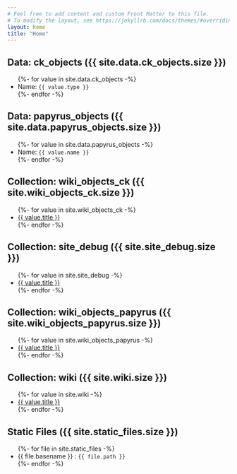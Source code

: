 ```yaml
---
# Feel free to add content and custom Front Matter to this file.
# To modify the layout, see https://jekyllrb.com/docs/themes/#overriding-theme-defaults
layout: home
title: "Home"
---
```


<h2>Data: ck_objects ({{ site.data.ck_objects.size }})</h2>
<ul>
{%- for value in site.data.ck_objects -%}
  <li>Name: <code>{{ value.type }}</code></li>
{%- endfor -%}
</ul>

<h2>Data: papyrus_objects ({{ site.data.papyrus_objects.size }})</h2>
<ul>
{%- for value in site.data.papyrus_objects -%}
  <li>Name: <code>{{ value.name }}</code></li>
{%- endfor -%}
</ul>

<h2>Collection: wiki_objects_ck ({{ site.wiki_objects_ck.size }})</h2>
<ul>
{%- for value in site.wiki_objects_ck -%}
  <li><a href="{{ site.baseurl }}{{ value.url }}">{{ value.title }}</a></li>
{%- endfor -%}
</ul>

<h2>Collection: site_debug ({{ site.site_debug.size }})</h2>
<ul>
{%- for value in site.site_debug -%}
  <li><a href="{{ site.baseurl }}{{ value.url }}">{{ value.title }}</a></li>
{%- endfor -%}
</ul>

<h2>Collection: wiki_objects_papyrus ({{ site.wiki_objects_papyrus.size }})</h2>
<ul>
{%- for value in site.wiki_objects_papyrus -%}
  <li><a href="{{ site.baseurl }}{{ value.url }}">{{ value.title }}</a></li>
{%- endfor -%}
</ul>

<h2>Collection: wiki ({{ site.wiki.size }})</h2>
<ul>
{%- for value in site.wiki -%}
  <li><a href="{{ site.baseurl }}{{ value.url }}">{{ value.title }}</a></li>
{%- endfor -%}
</ul>


<h2>Static Files ({{ site.static_files.size }})</h2>
<ul>
{%- for file in site.static_files -%}
  <li>{{ file.basename }} : <code>{{ file.path }}</code></li>
{%- endfor -%}
</ul>
